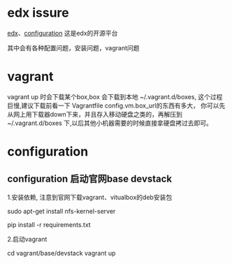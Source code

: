 edx issure
===

[edx](https://github.com/edx/edx-platform)、[configuration](https://github.com/edx/configuration) 这是edx的开源平台

其中会有各种配置问题，安装问题，vagrant问题

vagrant
===

vagrant up 时会下载某个box,box 会下载到本地 ~/.vagrant.d/boxes,
这个过程巨慢,建议下载前看一下 Vagrantfile config.vm.box_url的东西有多大，
你可以先从网上用下载器down下来，并且存入移动硬盘之类的，再解压到~/.vagrant.d/boxes
下,以后其他小机器需要的时候直接拿硬盘拷过去即可。


configuration
===

configuration 启动官网base devstack
---

1.安装依赖, 注意到官网下载vagrant、vitualbox的deb安装包

  sudo apt-get install nfs-kernel-server

  pip install -r requirements.txt

2.启动vagrant

  cd vagrant/base/devstack
  vagrant up
